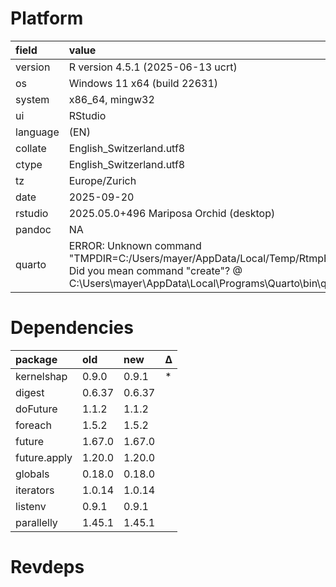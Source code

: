 # Platform

|field    |value                                                                                                                                                                                       |
|:--------|:-------------------------------------------------------------------------------------------------------------------------------------------------------------------------------------------|
|version  |R version 4.5.1 (2025-06-13 ucrt)                                                                                                                                                           |
|os       |Windows 11 x64 (build 22631)                                                                                                                                                                |
|system   |x86_64, mingw32                                                                                                                                                                             |
|ui       |RStudio                                                                                                                                                                                     |
|language |(EN)                                                                                                                                                                                        |
|collate  |English_Switzerland.utf8                                                                                                                                                                    |
|ctype    |English_Switzerland.utf8                                                                                                                                                                    |
|tz       |Europe/Zurich                                                                                                                                                                               |
|date     |2025-09-20                                                                                                                                                                                  |
|rstudio  |2025.05.0+496 Mariposa Orchid (desktop)                                                                                                                                                     |
|pandoc   |NA                                                                                                                                                                                          |
|quarto   |ERROR: Unknown command "TMPDIR=C:/Users/mayer/AppData/Local/Temp/RtmpERMgx5/file16c072854021". Did you mean command "create"? @ C:\Users\mayer\AppData\Local\Programs\Quarto\bin\quarto.exe |

# Dependencies

|package      |old    |new    |Δ  |
|:------------|:------|:------|:--|
|kernelshap   |0.9.0  |0.9.1  |*  |
|digest       |0.6.37 |0.6.37 |   |
|doFuture     |1.1.2  |1.1.2  |   |
|foreach      |1.5.2  |1.5.2  |   |
|future       |1.67.0 |1.67.0 |   |
|future.apply |1.20.0 |1.20.0 |   |
|globals      |0.18.0 |0.18.0 |   |
|iterators    |1.0.14 |1.0.14 |   |
|listenv      |0.9.1  |0.9.1  |   |
|parallelly   |1.45.1 |1.45.1 |   |

# Revdeps

